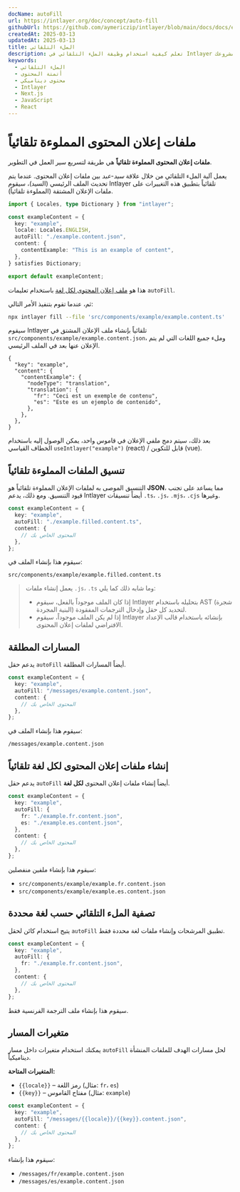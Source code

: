 ```yaml
---
docName: autoFill
url: https://intlayer.org/doc/concept/auto-fill
githubUrl: https://github.com/aymericzip/intlayer/blob/main/docs/docs/en/autoFill.md
createdAt: 2025-03-13
updatedAt: 2025-03-13
title: الملء التلقائي
description: تعلم كيفية استخدام وظيفة الملء التلقائي في Intlayer لملء المحتوى تلقائيًا بناءً على الأنماط المحددة مسبقًا. اتبع هذه الوثيقة لتنفيذ ميزات الملء التلقائي بكفاءة في مشروعك.
keywords:
  - الملء التلقائي
  - أتمتة المحتوى
  - محتوى ديناميكي
  - Intlayer
  - Next.js
  - JavaScript
  - React
---
```


# ملفات إعلان المحتوى المملوءة تلقائياً

**ملفات إعلان المحتوى المملوءة تلقائياً** هي طريقة لتسريع سير العمل في التطوير.

يعمل آلية الملء التلقائي من خلال علاقة _سيد-عبد_ بين ملفات إعلان المحتوى. عندما يتم تحديث الملف الرئيسي (السيد)، سيقوم Intlayer تلقائياً بتطبيق هذه التغييرات على ملفات الإعلان المشتقة (المملوءة تلقائياً).

```ts fileName="src/components/example/example.content.ts"
import { Locales, type Dictionary } from "intlayer";

const exampleContent = {
  key: "example",
  locale: Locales.ENGLISH,
  autoFill: "./example.content.json",
  content: {
    contentExample: "This is an example of content",
  },
} satisfies Dictionary;

export default exampleContent;
```

هذا هو [ملف إعلان المحتوى لكل لغة](https://github.com/aymericzip/intlayer/blob/main/docs/docs/ar/per_locale_file.md) باستخدام تعليمات `autoFill`.

ثم، عندما تقوم بتنفيذ الأمر التالي:

```bash
npx intlayer fill --file 'src/components/example/example.content.ts'
```

سيقوم Intlayer تلقائياً بإنشاء ملف الإعلان المشتق في `src/components/example/example.content.json`، وملء جميع اللغات التي لم يتم الإعلان عنها بعد في الملف الرئيسي.

```json5 fileName="src/components/example/example.content.json"
{
  "key": "example",
  "content": {
    "contentExample": {
      "nodeType": "translation",
      "translation": {
        "fr": "Ceci est un exemple de contenu",
        "es": "Este es un ejemplo de contenido",
      },
    },
  },
}
```

بعد ذلك، سيتم دمج ملفي الإعلان في قاموس واحد، يمكن الوصول إليه باستخدام الخطاف القياسي `useIntlayer("example")` (react) / قابل للتكوين (vue).

## تنسيق الملفات المملوءة تلقائياً

التنسيق الموصى به لملفات الإعلان المملوءة تلقائياً هو **JSON**، مما يساعد على تجنب قيود التنسيق. ومع ذلك، يدعم Intlayer أيضاً تنسيقات `.ts`، `.js`، `.mjs`، `.cjs` وغيرها.

```ts fileName="src/components/example/example.content.ts"
const exampleContent = {
  key: "example",
  autoFill: "./example.filled.content.ts",
  content: {
    // المحتوى الخاص بك
  },
};
```

سيقوم هذا بإنشاء الملف في:

```
src/components/example/example.filled.content.ts
```

> يعمل إنشاء ملفات `.js`، `.ts` وما شابه ذلك كما يلي:
>
> - إذا كان الملف موجوداً بالفعل، سيقوم Intlayer بتحليله باستخدام AST (شجرة البنية المجردة) لتحديد كل حقل وإدخال الترجمات المفقودة.
> - إذا لم يكن الملف موجوداً، سيقوم Intlayer بإنشائه باستخدام قالب الإعداد الافتراضي لملفات إعلان المحتوى.

## المسارات المطلقة

يدعم حقل `autoFill` أيضاً المسارات المطلقة.

```ts fileName="src/components/example/example.content.ts"
const exampleContent = {
  key: "example",
  autoFill: "/messages/example.content.json",
  content: {
    // المحتوى الخاص بك
  },
};
```

سيقوم هذا بإنشاء الملف في:

```
/messages/example.content.json
```

## إنشاء ملفات إعلان المحتوى لكل لغة تلقائياً

يدعم حقل `autoFill` أيضاً إنشاء ملفات إعلان المحتوى **لكل لغة**.

```ts fileName="src/components/example/example.content.ts"
const exampleContent = {
  key: "example",
  autoFill: {
    fr: "./example.fr.content.json",
    es: "./example.es.content.json",
  },
  content: {
    // المحتوى الخاص بك
  },
};
```

سيقوم هذا بإنشاء ملفين منفصلين:

- `src/components/example/example.fr.content.json`
- `src/components/example/example.es.content.json`

## تصفية الملء التلقائي حسب لغة محددة

يتيح استخدام كائن لحقل `autoFill` تطبيق المرشحات وإنشاء ملفات لغة محددة فقط.

```ts fileName="src/components/example/example.content.ts"
const exampleContent = {
  key: "example",
  autoFill: {
    fr: "./example.fr.content.json",
  },
  content: {
    // المحتوى الخاص بك
  },
};
```

سيقوم هذا بإنشاء ملف الترجمة الفرنسية فقط.

## متغيرات المسار

يمكنك استخدام متغيرات داخل مسار `autoFill` لحل مسارات الهدف للملفات المنشأة ديناميكياً.

**المتغيرات المتاحة:**

- `{{locale}}` – رمز اللغة (مثال: `fr`، `es`)
- `{{key}}` – مفتاح القاموس (مثال: `example`)

```ts fileName="src/components/example/example.content.ts"
const exampleContent = {
  key: "example",
  autoFill: "/messages/{{locale}}/{{key}}.content.json",
  content: {
    // المحتوى الخاص بك
  },
};
```

سيقوم هذا بإنشاء:

- `/messages/fr/example.content.json`
- `/messages/es/example.content.json`
